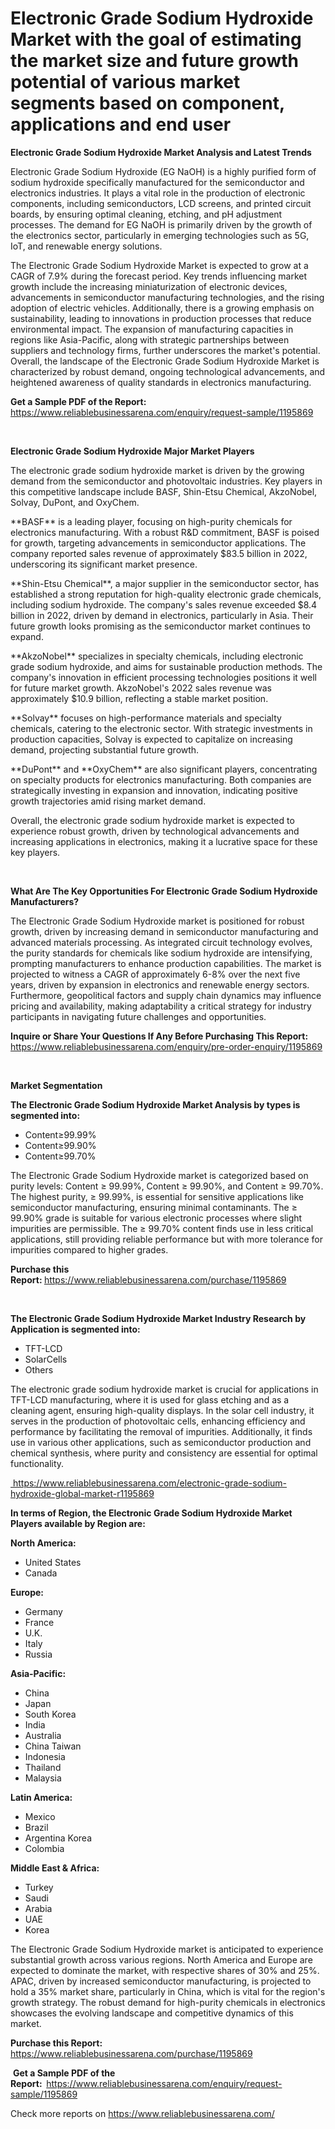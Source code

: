 <p><h1>Electronic Grade Sodium Hydroxide Market with the goal of estimating the market size and future growth potential of various market segments based on component, applications and end user</h1></p><p><strong>Electronic Grade Sodium Hydroxide Market Analysis and Latest Trends</strong></p>
<p><p>Electronic Grade Sodium Hydroxide (EG NaOH) is a highly purified form of sodium hydroxide specifically manufactured for the semiconductor and electronics industries. It plays a vital role in the production of electronic components, including semiconductors, LCD screens, and printed circuit boards, by ensuring optimal cleaning, etching, and pH adjustment processes. The demand for EG NaOH is primarily driven by the growth of the electronics sector, particularly in emerging technologies such as 5G, IoT, and renewable energy solutions.</p><p>The Electronic Grade Sodium Hydroxide Market is expected to grow at a CAGR of 7.9% during the forecast period. Key trends influencing market growth include the increasing miniaturization of electronic devices, advancements in semiconductor manufacturing technologies, and the rising adoption of electric vehicles. Additionally, there is a growing emphasis on sustainability, leading to innovations in production processes that reduce environmental impact. The expansion of manufacturing capacities in regions like Asia-Pacific, along with strategic partnerships between suppliers and technology firms, further underscores the market's potential. Overall, the landscape of the Electronic Grade Sodium Hydroxide Market is characterized by robust demand, ongoing technological advancements, and heightened awareness of quality standards in electronics manufacturing.</p></p>
<p><strong>Get a Sample PDF of the Report:&nbsp;</strong> <a href="https://www.reliablebusinessarena.com/enquiry/request-sample/1195869?utm_campaign=2632&utm_medium=2&utm_source=Github&utm_content=ia&utm_term=22032025&utm_id=electronic-grade-sodium-hydroxide">https://www.reliablebusinessarena.com/enquiry/request-sample/1195869</a></p>
<p>&nbsp;</p>
<p><strong>Electronic Grade Sodium Hydroxide Major Market Players</strong></p>
<p><p>The electronic grade sodium hydroxide market is driven by the growing demand from the semiconductor and photovoltaic industries. Key players in this competitive landscape include BASF, Shin-Etsu Chemical, AkzoNobel, Solvay, DuPont, and OxyChem.</p><p>**BASF** is a leading player, focusing on high-purity chemicals for electronics manufacturing. With a robust R&D commitment, BASF is poised for growth, targeting advancements in semiconductor applications. The company reported sales revenue of approximately $83.5 billion in 2022, underscoring its significant market presence.</p><p>**Shin-Etsu Chemical**, a major supplier in the semiconductor sector, has established a strong reputation for high-quality electronic grade chemicals, including sodium hydroxide. The company's sales revenue exceeded $8.4 billion in 2022, driven by demand in electronics, particularly in Asia. Their future growth looks promising as the semiconductor market continues to expand.</p><p>**AkzoNobel** specializes in specialty chemicals, including electronic grade sodium hydroxide, and aims for sustainable production methods. The company's innovation in efficient processing technologies positions it well for future market growth. AkzoNobel's 2022 sales revenue was approximately $10.9 billion, reflecting a stable market position.</p><p>**Solvay** focuses on high-performance materials and specialty chemicals, catering to the electronic sector. With strategic investments in production capacities, Solvay is expected to capitalize on increasing demand, projecting substantial future growth.</p><p>**DuPont** and **OxyChem** are also significant players, concentrating on specialty products for electronics manufacturing. Both companies are strategically investing in expansion and innovation, indicating positive growth trajectories amid rising market demand.</p><p>Overall, the electronic grade sodium hydroxide market is expected to experience robust growth, driven by technological advancements and increasing applications in electronics, making it a lucrative space for these key players.</p></p>
<p>&nbsp;</p>
<p><strong>What Are The Key Opportunities For Electronic Grade Sodium Hydroxide Manufacturers?</strong></p>
<p><p>The Electronic Grade Sodium Hydroxide market is positioned for robust growth, driven by increasing demand in semiconductor manufacturing and advanced materials processing. As integrated circuit technology evolves, the purity standards for chemicals like sodium hydroxide are intensifying, prompting manufacturers to enhance production capabilities. The market is projected to witness a CAGR of approximately 6-8% over the next five years, driven by expansion in electronics and renewable energy sectors. Furthermore, geopolitical factors and supply chain dynamics may influence pricing and availability, making adaptability a critical strategy for industry participants in navigating future challenges and opportunities.</p></p>
<p><strong>Inquire or Share Your Questions If Any Before Purchasing This Report:</strong> <a href="https://www.reliablebusinessarena.com/enquiry/pre-order-enquiry/1195869?utm_campaign=2632&utm_medium=2&utm_source=Github&utm_content=ia&utm_term=22032025&utm_id=electronic-grade-sodium-hydroxide">https://www.reliablebusinessarena.com/enquiry/pre-order-enquiry/1195869</a></p>
<p>&nbsp;</p>
<p><strong>Market Segmentation</strong></p>
<p><strong>The Electronic Grade Sodium Hydroxide Market Analysis by types is segmented into:</strong></p>
<p><ul><li>Content≥99.99%</li><li>Content≥99.90%</li><li>Content≥99.70%</li></ul></p>
<p><p>The Electronic Grade Sodium Hydroxide market is categorized based on purity levels: Content ≥ 99.99%, Content ≥ 99.90%, and Content ≥ 99.70%. The highest purity, ≥ 99.99%, is essential for sensitive applications like semiconductor manufacturing, ensuring minimal contaminants. The ≥ 99.90% grade is suitable for various electronic processes where slight impurities are permissible. The ≥ 99.70% content finds use in less critical applications, still providing reliable performance but with more tolerance for impurities compared to higher grades.</p></p>
<p><strong>Purchase this Report:&nbsp;</strong><a href="https://www.reliablebusinessarena.com/purchase/1195869?utm_campaign=2632&utm_medium=2&utm_source=Github&utm_content=ia&utm_term=22032025&utm_id=electronic-grade-sodium-hydroxide">https://www.reliablebusinessarena.com/purchase/1195869</a></p>
<p>&nbsp;</p>
<p><strong>The Electronic Grade Sodium Hydroxide Market Industry Research by Application is segmented into:</strong></p>
<p><ul><li>TFT-LCD</li><li>SolarCells</li><li>Others</li></ul></p>
<p><p>The electronic grade sodium hydroxide market is crucial for applications in TFT-LCD manufacturing, where it is used for glass etching and as a cleaning agent, ensuring high-quality displays. In the solar cell industry, it serves in the production of photovoltaic cells, enhancing efficiency and performance by facilitating the removal of impurities. Additionally, it finds use in various other applications, such as semiconductor production and chemical synthesis, where purity and consistency are essential for optimal functionality.</p></p>
<p><a href="https://www.reliablebusinessarena.com/electronic-grade-sodium-hydroxide-global-market-r1195869?utm_campaign=2632&utm_medium=2&utm_source=Github&utm_content=ia&utm_term=22032025&utm_id=electronic-grade-sodium-hydroxide">&nbsp;https://www.reliablebusinessarena.com/electronic-grade-sodium-hydroxide-global-market-r1195869</a></p>
<p><strong>In terms of Region, the Electronic Grade Sodium Hydroxide Market Players available by Region are:</strong></p>
<p>
    <p> <strong> North America: </strong>
        <ul>
            <li>United States</li>
            <li>Canada</li>
        </ul>
        </p> 
    <p> <strong> Europe: </strong>
        <ul>
            <li>Germany</li>
            <li>France</li>
            <li>U.K.</li>
            <li>Italy</li>
            <li>Russia</li>
        </ul>
        </p> 
    <p> <strong> Asia-Pacific: </strong>
        <ul>
            <li>China</li>
            <li>Japan</li>
            <li>South Korea</li>
            <li>India</li>
            <li>Australia</li>
            <li>China Taiwan</li>
            <li>Indonesia</li>
            <li>Thailand</li>
            <li>Malaysia</li>
        </ul>
        </p> 
    <p> <strong> Latin America: </strong>
        <ul>
            <li>Mexico</li>
            <li>Brazil</li>
            <li>Argentina Korea</li>
            <li>Colombia</li>
        </ul>
        </p> 
    <p> <strong> Middle East & Africa: </strong>
        <ul>
            <li>Turkey</li>
            <li>Saudi</li>
            <li>Arabia</li>
            <li>UAE</li>
            <li>Korea</li>
        </ul>
    </p>
    </p>
<p><p>The Electronic Grade Sodium Hydroxide market is anticipated to experience substantial growth across various regions. North America and Europe are expected to dominate the market, with respective shares of 30% and 25%. APAC, driven by increased semiconductor manufacturing, is projected to hold a 35% market share, particularly in China, which is vital for the region's growth strategy. The robust demand for high-purity chemicals in electronics showcases the evolving landscape and competitive dynamics of this market.</p></p>
<p><strong>Purchase this Report: </strong><a href="https://www.reliablebusinessarena.com/purchase/1195869?utm_campaign=2632&utm_medium=2&utm_source=Github&utm_content=ia&utm_term=22032025&utm_id=electronic-grade-sodium-hydroxide">https://www.reliablebusinessarena.com/purchase/1195869</a></p>
<p>&nbsp;<strong>Get a Sample PDF of the Report:&nbsp;&nbsp;</strong><a href="https://www.reliablebusinessarena.com/enquiry/request-sample/1195869?utm_campaign=2632&utm_medium=2&utm_source=Github&utm_content=ia&utm_term=22032025&utm_id=electronic-grade-sodium-hydroxide">https://www.reliablebusinessarena.com/enquiry/request-sample/1195869</a></p>
<p><strong></strong></p>
<p>Check more reports on <a href="https://www.reliablebusinessarena.com/?utm_campaign=2632&utm_medium=2&utm_source=Github&utm_content=ia&utm_term=22032025&utm_id=electronic-grade-sodium-hydroxide">https://www.reliablebusinessarena.com/</a></p>